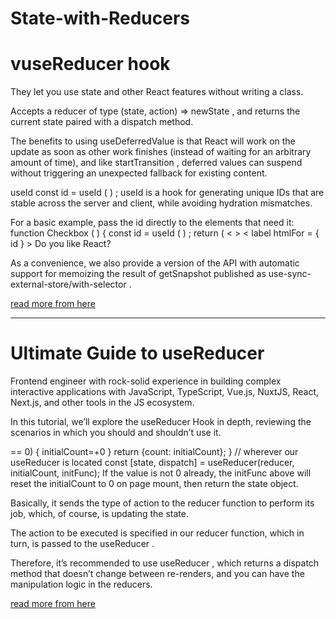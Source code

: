 # State-with-Reducers

# vuseReducer hook

They let you use state and other React features without writing a class.

Accepts a reducer of type (state, action) => newState , and returns the current state paired with a dispatch method. 

The benefits to using useDeferredValue is that React will work on the update as soon as other work finishes (instead of waiting for an arbitrary amount of time), and like startTransition , deferred values can suspend without triggering an unexpected fallback for existing content.

useId const id = useId ( ) ; useId is a hook for generating unique IDs that are stable across the server and client, while avoiding hydration mismatches.

For a basic example, pass the id directly to the elements that need it: function Checkbox ( ) { const id = useId ( ) ; return ( < > < label htmlFor = { id } > Do you like React?

As a convenience, we also provide a version of the API with automatic support for memoizing the result of getSnapshot published as use-sync-external-store/with-selector .


[read more from here](https://reactjs.org/docs/hooks-reference.html#usereducer)

-------------

# Ultimate Guide to useReducer


Frontend engineer with rock-solid experience in building complex interactive applications with JavaScript, TypeScript, Vue.js, NuxtJS, React, Next.js, and other tools in the JS ecosystem.

In this tutorial, we’ll explore the useReducer Hook in depth, reviewing the scenarios in which you should and shouldn’t use it.

== 0) { initialCount=+0 } return {count: initialCount}; } // wherever our useReducer is located const [state, dispatch] = useReducer(reducer, initialCount, initFunc); If the value is not 0 already, the initFunc above will reset the initialCount to 0 on page mount, then return the state object.

Basically, it sends the type of action to the reducer function to perform its job, which, of course, is updating the state.

The action to be executed is specified in our reducer function, which in turn, is passed to the useReducer .

Therefore, it’s recommended to use useReducer , which returns a dispatch method that doesn’t change between re-renders, and you can have the manipulation logic in the reducers.


[read more from here](https://blog.logrocket.com/react-usereducer-hook-ultimate-guide/)